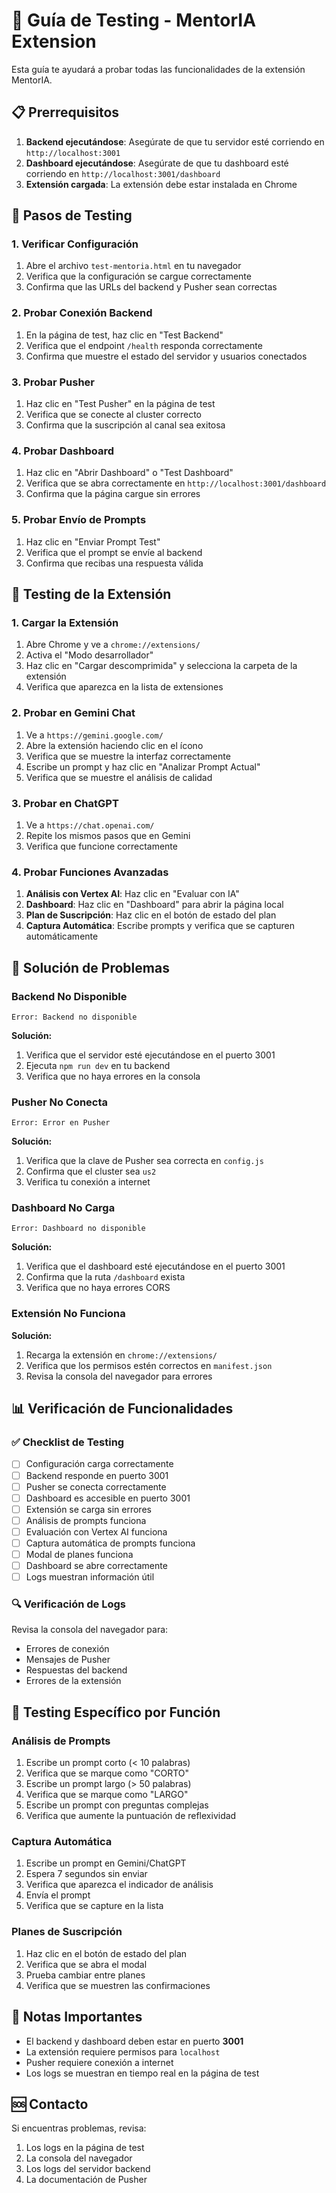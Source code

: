 # 🧪 Guía de Testing - MentorIA Extension

Esta guía te ayudará a probar todas las funcionalidades de la extensión MentorIA.

## 📋 Prerrequisitos

1. **Backend ejecutándose**: Asegúrate de que tu servidor esté corriendo en `http://localhost:3001`
2. **Dashboard ejecutándose**: Asegúrate de que tu dashboard esté corriendo en `http://localhost:3001/dashboard`
3. **Extensión cargada**: La extensión debe estar instalada en Chrome

## 🚀 Pasos de Testing

### 1. Verificar Configuración

1. Abre el archivo `test-mentoria.html` en tu navegador
2. Verifica que la configuración se cargue correctamente
3. Confirma que las URLs del backend y Pusher sean correctas

### 2. Probar Conexión Backend

1. En la página de test, haz clic en "Test Backend"
2. Verifica que el endpoint `/health` responda correctamente
3. Confirma que muestre el estado del servidor y usuarios conectados

### 3. Probar Pusher

1. Haz clic en "Test Pusher" en la página de test
2. Verifica que se conecte al cluster correcto
3. Confirma que la suscripción al canal sea exitosa

### 4. Probar Dashboard

1. Haz clic en "Abrir Dashboard" o "Test Dashboard"
2. Verifica que se abra correctamente en `http://localhost:3001/dashboard`
3. Confirma que la página cargue sin errores

### 5. Probar Envío de Prompts

1. Haz clic en "Enviar Prompt Test"
2. Verifica que el prompt se envíe al backend
3. Confirma que recibas una respuesta válida

## 🔧 Testing de la Extensión

### 1. Cargar la Extensión

1. Abre Chrome y ve a `chrome://extensions/`
2. Activa el "Modo desarrollador"
3. Haz clic en "Cargar descomprimida" y selecciona la carpeta de la extensión
4. Verifica que aparezca en la lista de extensiones

### 2. Probar en Gemini Chat

1. Ve a `https://gemini.google.com/`
2. Abre la extensión haciendo clic en el ícono
3. Verifica que se muestre la interfaz correctamente
4. Escribe un prompt y haz clic en "Analizar Prompt Actual"
5. Verifica que se muestre el análisis de calidad

### 3. Probar en ChatGPT

1. Ve a `https://chat.openai.com/`
2. Repite los mismos pasos que en Gemini
3. Verifica que funcione correctamente

### 4. Probar Funciones Avanzadas

1. **Análisis con Vertex AI**: Haz clic en "Evaluar con IA"
2. **Dashboard**: Haz clic en "Dashboard" para abrir la página local
3. **Plan de Suscripción**: Haz clic en el botón de estado del plan
4. **Captura Automática**: Escribe prompts y verifica que se capturen automáticamente

## 🐛 Solución de Problemas

### Backend No Disponible

```
Error: Backend no disponible
```

**Solución:**
1. Verifica que el servidor esté ejecutándose en el puerto 3001
2. Ejecuta `npm run dev` en tu backend
3. Verifica que no haya errores en la consola

### Pusher No Conecta

```
Error: Error en Pusher
```

**Solución:**
1. Verifica que la clave de Pusher sea correcta en `config.js`
2. Confirma que el cluster sea `us2`
3. Verifica tu conexión a internet

### Dashboard No Carga

```
Error: Dashboard no disponible
```

**Solución:**
1. Verifica que el dashboard esté ejecutándose en el puerto 3001
2. Confirma que la ruta `/dashboard` exista
3. Verifica que no haya errores CORS

### Extensión No Funciona

**Solución:**
1. Recarga la extensión en `chrome://extensions/`
2. Verifica que los permisos estén correctos en `manifest.json`
3. Revisa la consola del navegador para errores

## 📊 Verificación de Funcionalidades

### ✅ Checklist de Testing

- [ ] Configuración carga correctamente
- [ ] Backend responde en puerto 3001
- [ ] Pusher se conecta correctamente
- [ ] Dashboard es accesible en puerto 3001
- [ ] Extensión se carga sin errores
- [ ] Análisis de prompts funciona
- [ ] Evaluación con Vertex AI funciona
- [ ] Captura automática de prompts funciona
- [ ] Modal de planes funciona
- [ ] Dashboard se abre correctamente
- [ ] Logs muestran información útil

### 🔍 Verificación de Logs

Revisa la consola del navegador para:
- Errores de conexión
- Mensajes de Pusher
- Respuestas del backend
- Errores de la extensión

## 🎯 Testing Específico por Función

### Análisis de Prompts

1. Escribe un prompt corto (< 10 palabras)
2. Verifica que se marque como "CORTO"
3. Escribe un prompt largo (> 50 palabras)
4. Verifica que se marque como "LARGO"
5. Escribe un prompt con preguntas complejas
6. Verifica que aumente la puntuación de reflexividad

### Captura Automática

1. Escribe un prompt en Gemini/ChatGPT
2. Espera 7 segundos sin enviar
3. Verifica que aparezca el indicador de análisis
4. Envía el prompt
5. Verifica que se capture en la lista

### Planes de Suscripción

1. Haz clic en el botón de estado del plan
2. Verifica que se abra el modal
3. Prueba cambiar entre planes
4. Verifica que se muestren las confirmaciones

## 📝 Notas Importantes

- El backend y dashboard deben estar en puerto **3001**
- La extensión requiere permisos para `localhost`
- Pusher requiere conexión a internet
- Los logs se muestran en tiempo real en la página de test

## 🆘 Contacto

Si encuentras problemas, revisa:
1. Los logs en la página de test
2. La consola del navegador
3. Los logs del servidor backend
4. La documentación de Pusher 